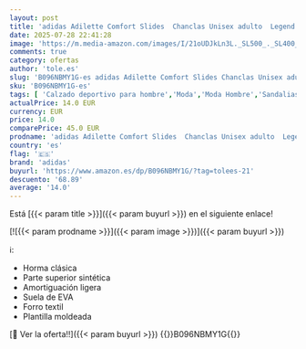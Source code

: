 ```yaml
---
layout: post
title: 'adidas Adilette Comfort Slides  Chanclas Unisex adulto  Legend Ink / Cloud White / Legend Ink  43 EU'
date: 2025-07-28 22:41:28
image: 'https://m.media-amazon.com/images/I/21oUDJkLn3L._SL500_._SL400_.jpg'
comments: true
category: ofertas
author: 'tole.es'
slug: 'B096NBMY1G-es adidas Adilette Comfort Slides Chanclas Unisex adulto...'
sku: 'B096NBMY1G-es'
tags: [ 'Calzado deportivo para hombre','Moda','Moda Hombre','Sandalias de piscina para hombre','Zapatillas deportivas y de moda para hombre','Zapatos para hombre','adidas','chanclas','🇪🇸', ]
actualPrice: 14.0 EUR
currency: EUR
price: 14.0
comparePrice: 45.0 EUR
prodname: 'adidas Adilette Comfort Slides  Chanclas Unisex adulto  Legend Ink / Cloud White / Legend Ink  43 EU'
country: 'es'
flag: '🇪🇸'
brand: 'adidas'
buyurl: 'https://www.amazon.es/dp/B096NBMY1G/?tag=tolees-21'
descuento: '68.89'
average: '14.0'
---
```


Está [{{< param title >}}]({{< param buyurl >}}) en el siguiente enlace!

[![{{< param prodname >}}]({{< param image >}})]({{< param buyurl >}})

ℹ️:

- Horma clásica
- Parte superior sintética
- Amortiguación ligera
- Suela de EVA
- Forro textil
- Plantilla moldeada

[🛒 Ver la oferta!!]({{< param buyurl >}})
{{<world>}}B096NBMY1G{{</world>}}

